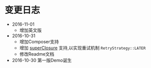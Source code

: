 # 变更日志

- 2016-11-01
  - 增加英文版
- 2016-10-31
  - 增加Composer支持
  - 增加 [superClosure](https://github.com/jeremeamia/super_closure) 支持,以实现重试机制 `RetryStrategy::LATER`
  - 修改Readme文档
- 2016-10-30 第一版Demo诞生
